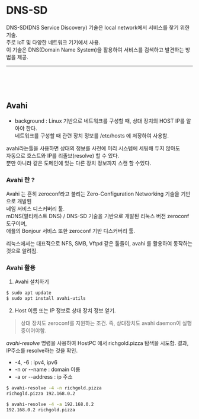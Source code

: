 # DNS-SD
 DNS-SD(DNS Service Discovery) 기술은 local network에서 서비스를 찾기 위한 기술.  
 주로 IoT 및 다양한 네트워크 기기에서 사용.  
 이 기술은 DNS(Domain Name System)을 활용하여 서비스를 검색하고 발견하는 방법을 제공.  

<hr>
<br/>
<br/>
<br/>

## Avahi 

 - background :
  Linux 기반으로 네트워크를 구성할 때, 상대 장치의 HOST IP를 알아야 한다.  
  네트워크를 구성할 때 관련 장치 정보를 /etc/hosts 에 저장하여 사용함.  

  avahi라는툴을 사용하면 상대의 정보를 사전에 미리 시스템에 세팅해 두지 않아도  
  자동으로 호스트와 IP를 리졸브(resolve) 할 수 있다.  
  뿐만 아니라 같은 도메인에 있는 다른 장치 정보까지 스캔 할 수있다.  

### Avahi 란 ?

 Avahi 는 흔히 zeroconf라고 불리는 Zero-Configuration Networking 기술을 기반으로 개발된  
 네임 서비스 디스커버리 툴.  
 mDNS(멀티캐스트 DNS) / DNS-SD 기술을 기반으로 개발된 리눅스 버전 zeroconf 도구이며,   
 애플의 Bonjour 서비스 또한 zeroconf 기반 디스커버리 툴.  

 리눅스에서는 대표적으로 NFS, SMB, Vftpd 같은 툴들이, avahi 를 활용하여 동작하는 것으로 알려짐.  

### Avahi 활용

 1. Avahi 설치하기

```bash
$ sudo apt update
$ sudo apt install avahi-utils
```

 2. Host 이름 또는 IP 정보로 상대 장치 정보 얻기. 
 > 상대 장치도 zeroconf를 지원하는 조건.  즉, 상대장치도 avahi daemon이 실행 중이어야함.  

 *avahi-resolve* 명령을 사용하여 HostPC 에서 richgold.pizza 탐색을 시도함. 
 결과, IP주소를 resolve하는 것을 확인. 

  - -4, -6 : ipv4, ipv6
  - -n or --name : domain 이름
  - -a or --address : ip 주소

```bash
$ avahi-resolve -4 -n richgold.pizza
richogld.pizza 192.168.0.2

$ avahi-resolve -4 -a 192.168.0.2
192.168.0.2 richgold.pizza
```



